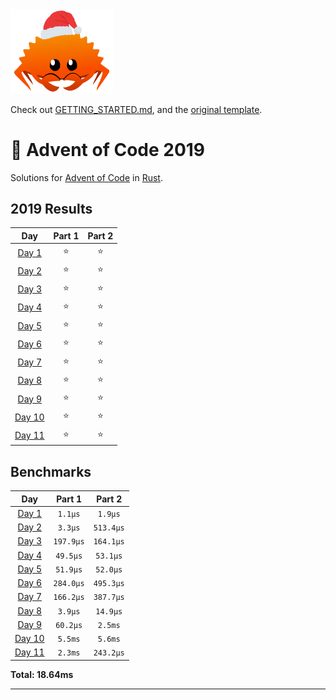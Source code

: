 <img src="./.assets/christmas_ferris.png" width="164">

Check out [GETTING_STARTED.md](https://github.com/Squirreljetpack/aoc_template/blob/main/GETTING_STARTED.md), and the [original template](https://github.com/fspoettel/advent-of-code-rust).

# 🎄 Advent of Code 2019

Solutions for [Advent of Code](https://adventofcode.com/) in [Rust](https://www.rust-lang.org/).

<!--- advent_readme_stars table --->
## 2019 Results

| Day | Part 1 | Part 2 |
| :---: | :---: | :---: |
| [Day 1](https://adventofcode.com/2019/day/1) | ⭐ | ⭐ |
| [Day 2](https://adventofcode.com/2019/day/2) | ⭐ | ⭐ |
| [Day 3](https://adventofcode.com/2019/day/3) | ⭐ | ⭐ |
| [Day 4](https://adventofcode.com/2019/day/4) | ⭐ | ⭐ |
| [Day 5](https://adventofcode.com/2019/day/5) | ⭐ | ⭐ |
| [Day 6](https://adventofcode.com/2019/day/6) | ⭐ | ⭐ |
| [Day 7](https://adventofcode.com/2019/day/7) | ⭐ | ⭐ |
| [Day 8](https://adventofcode.com/2019/day/8) | ⭐ | ⭐ |
| [Day 9](https://adventofcode.com/2019/day/9) | ⭐ | ⭐ |
| [Day 10](https://adventofcode.com/2019/day/10) | ⭐ | ⭐ |
| [Day 11](https://adventofcode.com/2019/day/11) | ⭐ | ⭐ |
<!--- advent_readme_stars table --->

<!--- benchmarking table --->
## Benchmarks

| Day | Part 1 | Part 2 |
| :---: | :---: | :---:  |
| [Day 1](./src/bin/01.rs) | `1.1µs` | `1.9µs` |
| [Day 2](./src/bin/02.rs) | `3.3µs` | `513.4µs` |
| [Day 3](./src/bin/03.rs) | `197.9µs` | `164.1µs` |
| [Day 4](./src/bin/04.rs) | `49.5µs` | `53.1µs` |
| [Day 5](./src/bin/05.rs) | `51.9µs` | `52.0µs` |
| [Day 6](./src/bin/06.rs) | `284.0µs` | `495.3µs` |
| [Day 7](./src/bin/07.rs) | `166.2µs` | `387.7µs` |
| [Day 8](./src/bin/08.rs) | `3.9µs` | `14.9µs` |
| [Day 9](./src/bin/09.rs) | `60.2µs` | `2.5ms` |
| [Day 10](./src/bin/10.rs) | `5.5ms` | `5.6ms` |
| [Day 11](./src/bin/11.rs) | `2.3ms` | `243.2µs` |

**Total: 18.64ms**
<!--- benchmarking table --->

---

